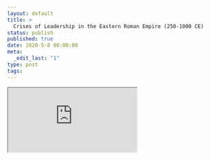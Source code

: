 ```yaml
---
layout: default
title: >
  Crises of Leadership in the Eastern Roman Empire (250-1000 CE)
status: publish
published: true
date: 2020-5-8 00:00:00
meta:
  _edit_last: "1"
type: post
tags:
---
```

<div  id="qrcode"></div>
<div>
<iframe src="https://researchers.mq.edu.au/en/projects/crises-of-leadership-in-the-eastern-roman-empire-250-1000-ce">
</iframe>
</div>

<script type="text/javascript" src="{site.baseurl}/js/qr/qrcode.js"></script>
<script type="text/javascript">
new QRCode(document.getElementById("qrcode"), "https://researchers.mq.edu.au/en/projects/crises-of-leadership-in-the-eastern-roman-empire-250-1000-ce");
</script>
        